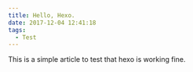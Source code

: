```yaml
---
title: Hello, Hexo.
date: 2017-12-04 12:41:18
tags:
  - Test
---
```


This is a simple article to test that hexo is working fine.
